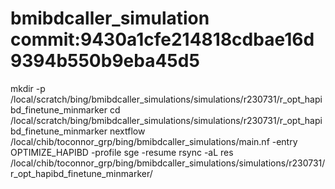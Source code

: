 # bmibdcaller_simulation commit:9430a1cfe214818cdbae16d9394b550b9eba45d5
mkdir -p /local/scratch/bing/bmibdcaller_simulations/simulations/r230731/r_opt_hapibd_finetune_minmarker
cd /local/scratch/bing/bmibdcaller_simulations/simulations/r230731/r_opt_hapibd_finetune_minmarker
nextflow /local/chib/toconnor_grp/bing/bmibdcaller_simulations/main.nf  -entry OPTIMIZE_HAPIBD -profile sge -resume
rsync -aL res /local/chib/toconnor_grp/bing/bmibdcaller_simulations/simulations/r230731/r_opt_hapibd_finetune_minmarker/
